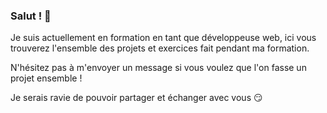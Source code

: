 ### Salut ! 👋

Je suis actuellement en formation en tant que développeuse web, ici vous trouverez l'ensemble des projets et exercices fait pendant ma formation. 

N'hésitez pas à m'envoyer un message si vous voulez que l'on fasse un projet ensemble !

Je serais ravie de pouvoir partager et échanger avec vous :smirk:

